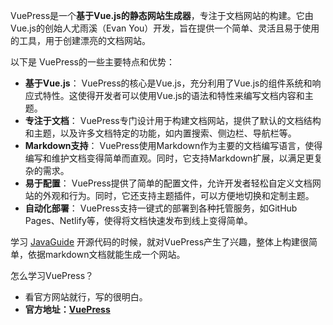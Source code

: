 VuePress是一个**基于Vue.js的静态网站生成器**，专注于文档网站的构建。它由Vue.js的创始人尤雨溪（Evan You）开发，旨在提供一个简单、灵活且易于使用的工具，用于创建漂亮的文档网站。

以下是 VuePress的一些主要特点和优势：
- **基于Vue.js**： VuePress的核心是Vue.js，充分利用了Vue.js的组件系统和响应式特性。这使得开发者可以使用Vue.js的语法和特性来编写文档内容和主题。
- **专注于文档**： VuePress专门设计用于构建文档网站，提供了默认的文档结构和主题，以及许多文档特定的功能，如内置搜索、侧边栏、导航栏等。
- **Markdown支持**： VuePress使用Markdown作为主要的文档编写语言，使得编写和维护文档变得简单而直观。同时，它支持Markdown扩展，以满足更复杂的需求。
- **易于配置**： VuePress提供了简单的配置文件，允许开发者轻松自定义文档网站的外观和行为。同时，它还支持主题插件，可以方便地切换和定制主题。
- **自动化部署**： VuePress支持一键式的部署到各种托管服务，如GitHub Pages、Netlify等，使得将文档快速发布到线上变得简单。

学习 [JavaGuide](https://github.com/Snailclimb/JavaGuide) 开源代码的时候，就对VuePress产生了兴趣，整体上构建很简单，依据markdown文档就能生成一个网站。

怎么学习VuePress？
- 看官方网站就行，写的很明白。
- **官方地址：[VuePress](https://vuepress.vuejs.org/zh/)**
